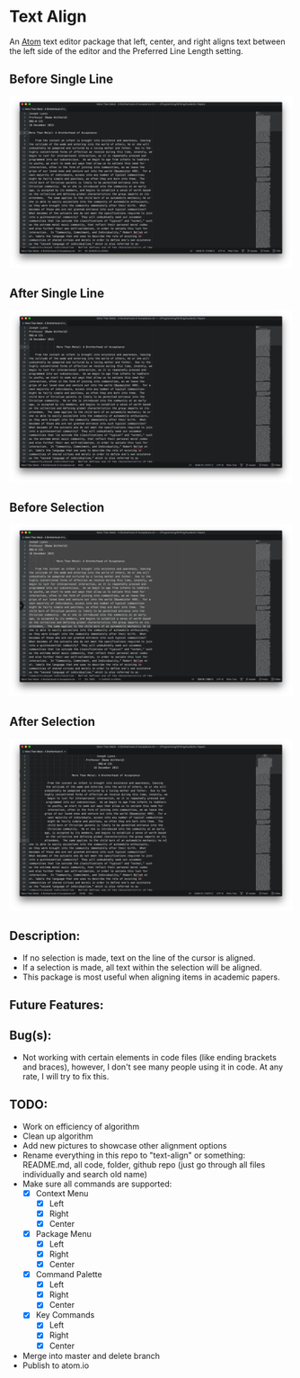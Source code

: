 # Text Align
An [Atom](https://atom.io) text editor package that left, center, and right
aligns text between the left side of the editor and the Preferred Line Length
setting.

## Before Single Line
![Before Single Line](./Screenshots/Before-Single-Line.png)

## After Single Line
![After Single Line](./Screenshots/After-Single-Line.png)

## Before Selection
![Before Selection](./Screenshots/Before-Selection.png)

## After Selection
![After Selection](./Screenshots/After-Selection.png)

## Description:

* If no selection is made, text on the line of the cursor is aligned.  
* If a selection is made, all text within the selection will be aligned.
* This package is most useful when aligning items in academic papers.

## Future Features:

## Bug(s):

* Not working with certain elements in code files (like ending brackets and
braces), however, I don't see many people using it in code.  At any rate, I will
try to fix this.

## TODO:

* Work on efficiency of algorithm
* Clean up algorithm
* Add new pictures to showcase other alignment options
* Rename everything in this repo to "text-align" or something: README.md, all
code, folder, github repo (just go through all files individually and search old
name)
* Make sure all commands are supported:
    - [x] Context Menu
        - [x] Left
        - [x] Right
        - [x] Center
    - [x] Package Menu
        - [x] Left
        - [x] Right
        - [x] Center
    - [x] Command Palette
        - [x] Left
        - [x] Right
        - [x] Center
    - [x] Key Commands
        - [x] Left
        - [x] Right
        - [x] Center
* Merge into master and delete branch
* Publish to atom.io
